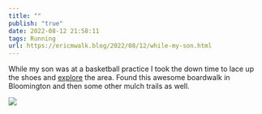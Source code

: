 ```yaml
---
title: ""
publish: "true"
date: 2022-08-12 21:58:11
tags: Running
url: https://ericmwalk.blog/2022/08/12/while-my-son.html
---
```


While my son was at a basketball practice I took the down time to lace up the shoes and [explore](http://www.strava.com/activities/7626972442) the area. Found this awesome boardwalk in Bloomington and then some other mulch trails as well.

![](https://ericmwalk.blog/uploads/2022/b56f04f05a.jpg)